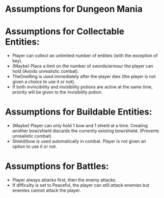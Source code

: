 # Assumptions for Dungeon Mania

# Assumptions for Collectable Entities:

- Player can collect an unlimited number of entities (with the exception of key).
- (Maybe) Place a limit on the number of swords/armour the player can hold (Avoids unrealistic combat).
- TheOneRing is used immediately after the player dies (the player is not given a choice to use it or not).
- If both invincibility and invisibility potions are active at the same time, priority will be given to the invisibility potion.

# Assumptions for Buildable Entities:

- (Maybe) Player can only hold 1 bow and 1 shield at a time. Creating another bow/shield discards the currently existing bow/shield. (Prevents unrealistic combat)
- Shield/bow is used automatically in combat. Player is not given an option to use it or not.

# Assumptions for Battles:

- Player always attacks first, then the enemy attacks.
- If difficulty is set to Peaceful, the player can still attack enemies but enemies cannot attack the player.